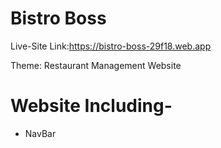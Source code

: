 # Bistro Boss

Live-Site Link:https://bistro-boss-29f18.web.app

Theme: Restaurant Management Website
# Website Including-
* NavBar
